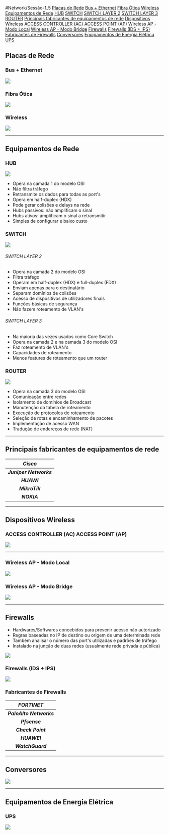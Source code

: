 #Network/Sessão-1_5
[Placas de Rede](#Placas%20de%20Rede)
	[Bus + Ethernet](#Bus%20+%20Ethernet)
	[Fibra Ótica](#Fibra%20Ótica)
	[Wireless](#Wireless)
[Equipamentos de Rede](#Equipamentos%20de%20Rede)
	[HUB](#HUB)
	[SWITCH](#SWITCH)
		[SWITCH LAYER 2](#SWITCH%20LAYER%202)
		[SWITCH LAYER 3](#SWITCH%20LAYER%203)
	[ROUTER](#ROUTER)
[Principais fabricantes de equipamentos de rede](#Principais%20fabricantes%20de%20equipamentos%20de%20rede)
[Dispositivos Wireless](#Dispositivos%20Wireless)
	[ACCESS CONTROLLER (AC)                                                 ACCESS POINT (AP)](#ACCESS%20CONTROLLER%20(AC)%20ACCESS%20POINT%20(AP))
	[Wireless AP - Modo Local](#Wireless%20AP%20-%20Modo%20Local)
	[Wireless AP - Modo Bridge](#Wireless%20AP%20-%20Modo%20Bridge)
[Firewalls](#Firewalls)
	[Firewalls (IDS + IPS)](#Firewalls%20(IDS%20+%20IPS))
	[Fabricantes de Firewalls](#Fabricantes%20de%20Firewalls)
[Conversores](#Conversores)
[Equipamentos de Energia Elétrica](#Equipamentos%20de%20Energia%20Elétrica)
[UPS](#UPS)

## Placas de Rede

### Bus + Ethernet

![](Imagens/BUS%20+%20ETHERNET.png)

### Fibra Ótica

![](Imagens/FIBRA.png)

### Wireless

![](Imagens/WIRELESS.png)

---
## Equipamentos de Rede

### HUB

![](Imagens/HUB.png)

- Opera na camada 1 do modelo OSI
- Não filtra tráfego
- Retransmite os dados para todas as port's
- Opera em half-duplex (HDX)
- Pode gerar colisões e delays na rede
- Hubs passivos: não amplificam o sinal
- Hubs ativos: amplificam o sinal a retransmitir
- Simples de configurar e baixo custo

### SWITCH

![](Imagens/SWITCH.png)

###### SWITCH LAYER 2
- Opera na camada 2 do modelo OSI
- Filtra tráfego
- Operam em half-duplex (HDX) e full-duplex (FDX)
- Enviam apenas para o destinatário 
- Separam domínios de colisões 
- Acesso de dispositivos de utilizadores finais
- Funções básicas de segurança
- Não fazem roteamento de VLAN's

###### SWITCH LAYER 3
- Na maioria das vezes usados como Core Switch
- Opera na camada 2 e na camada 3 do modelo OSI
- Faz roteamento de VLAN's
- Capacidades de roteamento
- Menos features de roteamento que um router

### ROUTER

![](Imagens/ROUTER.png)

- Opera na camada 3 do modelo OSI
- Comunicação entre redes
- Isolamento de domínios de Broadcast
- Manutenção da tabela de roteamento
- Execução de protocolos de roteamento
- Seleção de rotas e encaminhamento de pacotes
- Implementação de acesso WAN
- Tradução de endereços de rede (NAT)

---
## Principais fabricantes de equipamentos de rede

|      ***Cisco***       |
| :------------------------: |
| ***Juniper Networks*** |
|      ***HUAWI***       |
|     ***MikroTik***     |
|      ***NOKIA***       |

---
## Dispositivos Wireless

### ACCESS CONTROLLER (AC)                                                 ACCESS POINT (AP)
![](Imagens/Dispositivos%20wireless.png)

---
### Wireless AP - Modo Local

![](Imagens/MODO%20LOCAL.png)

### Wireless AP - Modo Bridge

![](Imagens/MODO%20BRIDGE.png)

---
## Firewalls

- Hardwares/Softwares concebidos para prevenir acesso não autorizado
- Regras baseadas no IP de destino ou origem de uma determinada rede
- Também analisar o número das port's utilizadas e padrões de tráfego 
- Instalado na junção de duas redes (usualmente rede privada e pública)

![](Imagens/FIREWALL.png)

### Firewalls (IDS + IPS)

![](Imagens/FIREWALL%20IDS%20+%20IPS.png)

### Fabricantes de Firewalls

|     ***FORTINET***      |
| :---------------------: |
| ***PaloAlto Networks*** |
|      ***Pfsense***      |
|    ***Check Point***    |
|      ***HUAWEI***       |
|    ***WatchGuard***     |

---
## Conversores

![](Imagens/Conversores.png)

---
## Equipamentos de Energia Elétrica

### UPS

![](Imagens/UPS.png)
